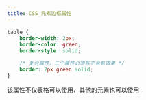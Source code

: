 ```yaml
---
title: CSS_元素边框属性
---
```


```css
table {
	border-width: 2px;
	border-color: green;
	border-style: solid;

	/* 复合属性，三个属性必须写才会有效果 */
	border: 2px green solid;
}
```

该属性不仅表格可以使用，其他的元素也可以使用 
